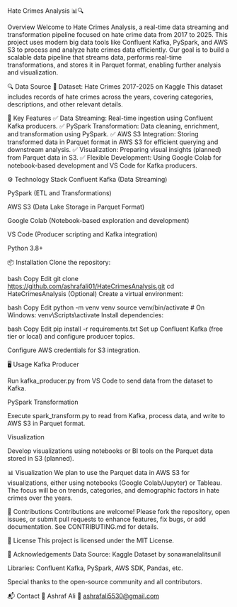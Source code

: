 Hate Crimes Analysis 📊🔍



Overview
Welcome to Hate Crimes Analysis, a real-time data streaming and transformation pipeline focused on hate crime data from 2017 to 2025. This project uses modern big data tools like Confluent Kafka, PySpark, and AWS S3 to process and analyze hate crimes data efficiently. Our goal is to build a scalable data pipeline that streams data, performs real-time transformations, and stores it in Parquet format, enabling further analysis and visualization.

🔍 Data Source
📅 Dataset: Hate Crimes 2017-2025 on Kaggle
This dataset includes records of hate crimes across the years, covering categories, descriptions, and other relevant details.

🚀 Key Features
✅ Data Streaming: Real-time ingestion using Confluent Kafka producers.
✅ PySpark Transformation: Data cleaning, enrichment, and transformation using PySpark.
✅ AWS S3 Integration: Storing transformed data in Parquet format in AWS S3 for efficient querying and downstream analysis.
✅ Visualization: Preparing visual insights (planned) from Parquet data in S3.
✅ Flexible Development: Using Google Colab for notebook-based development and VS Code for Kafka producers.

⚙️ Technology Stack
Confluent Kafka (Data Streaming)

PySpark (ETL and Transformations)

AWS S3 (Data Lake Storage in Parquet Format)

Google Colab (Notebook-based exploration and development)

VS Code (Producer scripting and Kafka integration)

Python 3.8+

📦 Installation
Clone the repository:

bash
Copy
Edit
git clone https://github.com/ashrafali01/HateCrimesAnalysis.git
cd HateCrimesAnalysis
(Optional) Create a virtual environment:

bash
Copy
Edit
python -m venv venv
source venv/bin/activate  # On Windows: venv\Scripts\activate
Install dependencies:

bash
Copy
Edit
pip install -r requirements.txt
Set up Confluent Kafka (free tier or local) and configure producer topics.

Configure AWS credentials for S3 integration.

🖥️ Usage
Kafka Producer

Run kafka_producer.py from VS Code to send data from the dataset to Kafka.

PySpark Transformation

Execute spark_transform.py to read from Kafka, process data, and write to AWS S3 in Parquet format.

Visualization

Develop visualizations using notebooks or BI tools on the Parquet data stored in S3 (planned).

📊 Visualization
We plan to use the Parquet data in AWS S3 for visualizations, either using notebooks (Google Colab/Jupyter) or Tableau. The focus will be on trends, categories, and demographic factors in hate crimes over the years.

🤝 Contributions
Contributions are welcome! Please fork the repository, open issues, or submit pull requests to enhance features, fix bugs, or add documentation. See CONTRIBUTING.md for details.

📜 License
This project is licensed under the MIT License.

🙌 Acknowledgements
Data Source: Kaggle Dataset by sonawanelalitsunil

Libraries: Confluent Kafka, PySpark, AWS SDK, Pandas, etc.

Special thanks to the open-source community and all contributors.

📬 Contact
👤 Ashraf Ali
📧 ashrafali5530@gmail.com

